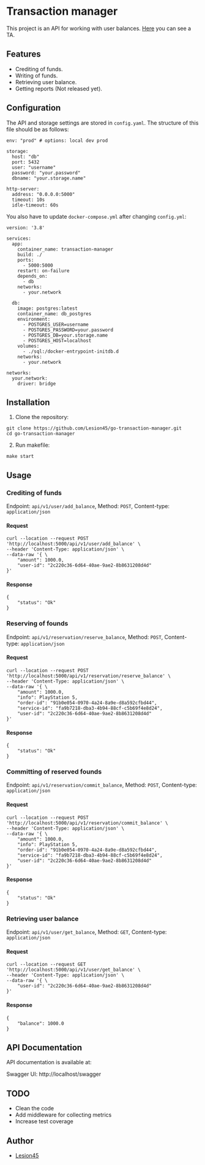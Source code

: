 # Transaction manager
This project is an API for working with user balances. [Here](https://github.com/avito-tech/internship_backend_2022) you can see a TA.
## Features
* Crediting of funds.
* Writing of funds.
* Retrieving user balance.
* Getting reports (Not released yet).
## Configuration
The API and storage settings are stored in `config.yaml`. 
The structure of this file should be as follows:
```
env: "prod" # options: local dev prod

storage:
  host: "db"
  port: 5432
  user: "username"
  password: "your.password"
  dbname: "your.storage.name"

http-server:
  address: "0.0.0.0:5000"
  timeout: 10s
  idle-timeout: 60s
```
You also have to update `docker-compose.yml` after changing `config.yml`:
```
version: '3.8'

services:
  app:
    container_name: transaction-manager
    build: ./
    ports:
      - 5000:5000
    restart: on-failure
    depends_on:
      - db
    networks:
      - your.network

  db:
    image: postgres:latest
    container_name: db_postgres
    environment:
      - POSTGRES_USER=username
      - POSTGRES_PASSWORD=your.password
      - POSTGRES_DB=your.storage.name
      - POSTGRES_HOST=localhost
    volumes:
      - ./sql:/docker-entrypoint-initdb.d
    networks:
      - your.network

networks:
  your.network:
    driver: bridge
```
## Installation
1. Clone the repository:
```
git clone https://github.com/Lesion45/go-transaction-manager.git
cd go-transaction-manager
```
2. Run makefile:
```
make start
```
## Usage
### Crediting of funds
Endpoint: `api/v1/user/add_balance`, Method: `POST`, Content-type: `application/json`
#### Request
```
curl --location --request POST 'http://localhost:5000/api/v1/user/add_balance' \
--header 'Content-Type: application/json' \
--data-raw '{ \
    "amount": 1000.0,
    "user-id": "2c220c36-6d64-40ae-9ae2-8b8631208d4d"
}'
```
#### Response
```
{
    "status": "Ok"
}
```
### Reserving of founds
Endpoint: `api/v1/reservation/reserve_balance`, Method: `POST`, Content-type: `application/json`
#### Request
```
curl --location --request POST 'http://localhost:5000/api/v1/reservation/reserve_balance' \
--header 'Content-Type: application/json' \
--data-raw '{ \
    "amount": 1000.0,
    "info": PlayStation 5,
    "order-id": "91b0e054-0970-4a24-8a9e-d8a592cfbd44",
    "service-id": "fa9b7218-dba3-4b94-88cf-c5b69f4e8d24",
    "user-id": "2c220c36-6d64-40ae-9ae2-8b8631208d4d"
}'
```
#### Response
```
{
    "status": "Ok"
}
```
### Committing of reserved founds
Endpoint: `api/v1/reservation/commit_balance`, Method: `POST`, Content-type: `application/json`
#### Request
```
curl --location --request POST 'http://localhost:5000/api/v1/reservation/commit_balance' \
--header 'Content-Type: application/json' \
--data-raw '{ \
    "amount": 1000.0,
    "info": PlayStation 5,
    "order-id": "91b0e054-0970-4a24-8a9e-d8a592cfbd44",
    "service-id": "fa9b7218-dba3-4b94-88cf-c5b69f4e8d24",
    "user-id": "2c220c36-6d64-40ae-9ae2-8b8631208d4d"
}'
```
#### Response
```
{
    "status": "Ok"
}
```
### Retrieving user balance
Endpoint: `api/v1/user/get_balance`, Method: `GET`, Content-type: `application/json`
#### Request
```
curl --location --request GET 'http://localhost:5000/api/v1/user/get_balance' \
--header 'Content-Type: application/json' \
--data-raw '{ \
    "user-id": "2c220c36-6d64-40ae-9ae2-8b8631208d4d"
}'
```
#### Response
```
{
    "balance": 1000.0
}
```
## API Documentation
API documentation is available at:

Swagger UI: http://localhost/swagger
## TODO
* Clean the code
* Add middleware for collecting metrics
* Increase test coverage
## Author
* [Lesion45](https://github.com/Lesion45)